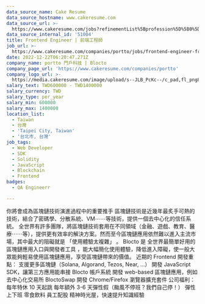 ```yaml
---
data_source_name: Cake Resume
data_source_hostname: www.cakeresume.com
data_source_url: >-
  https://www.cakeresume.com/jobs?refinementList%5Bprofession%5D%5B0%5D=engineering_qa-engineer&refinementList%5Bsalary_currency%5D=TWD&range%5Bsalary_range%5D%5Bmin%5D=800096
data_source_internal_id: '51004'
title: Frontend Engineer | 前端工程師
job_url: >-
  https://www.cakeresume.com/companies/portto/jobs/frontend-engineer-frontend-engineer-b4f07d
date: 2022-12-22T06:20:47.271Z
company_name: portto 門戶科技 | Blocto
company_page_url: 'https://www.cakeresume.com/companies/portto'
company_logo_url: >-
  https://media.cakeresume.com/image/upload/s--JLB_PcKc--/c_pad,fl_png8,h_200,w_200/v1671585712/whc1srb2o0bd5asmlqnz.png
salary_text: TWD600000 - TWD1400000
salary_currency: TWD
salary_type: per_year
salary_min: 600000
salary_max: 1400000
location_list:
  - Taiwan
  - 台灣
  - 'Taipei City, Taiwan'
  - '台北市, 台灣'
job_tags:
  - Web Developer
  - SDK
  - Solidity
  - JavaScript
  - Blockchain
  - Frontend
badges:
  - QA Engineerr

---
```


你將會成為區塊鏈技術演進過程中的重要推手 區塊鏈技術是近幾年最炙手可熱的技術，結合了密碼學、分散系統、VM⋯⋯等技術，提供一個去中心化的信任系統。 全世界有許多團隊，將區塊鏈技術套用在不同領域（金融、遊戲、教育、醫療⋯⋯等），提供更有效率的解決方案。然而至今區塊鏈應用依然難以進入主流市場，其中最大的阻礙就是 「使用體驗太複雜」 。 Blocto 是 全世界最簡單好用的區塊鏈應用入口與開發者工具 ，能大幅簡化使用體驗，降低進入障礙，使一般大眾能夠輕易使用區塊鏈應用，享受區塊鏈帶來的價值。 近期的 Frontend 開發重點： 支援更多區塊鏈（Solana, Algorand, Tezos, Near, ...） 開發 JavaScript SDK，讓第三方應用能串接 Blocto 帳戶系統 開發 web-based 區塊鏈應用，例如 去中心化交易所 BloctoSwap 開發 Chrome/Firefox 瀏覽器擴充套件 公司福利： 每年特休 10 天起跳 每年額外 3-6 天彈性假（颱風不停班？我們自己停！） 彈性上下班 零食飲料 員工配股 精神時光屋，快速提升知識經驗
